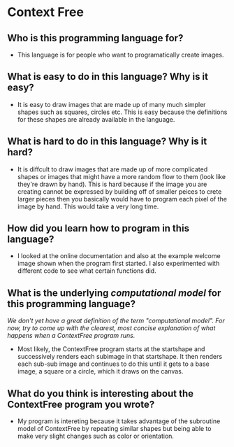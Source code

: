 # Context Free

##  Who is this programming language for?
+ This language is for people who want to programatically create images. 

## What is easy to do in this language? Why is it easy?
+ It is easy to draw images that are made up of many much simpler shapes such as squares, circles etc. This is easy because the definitions for these shapes are already available in the language. 

## What is hard to do in this language? Why is it hard?
+ It is diffcult to draw images that are made up of more complicated shapes or images that might have a more random flow to them (look like they're drawn by hand). This is hard because if the image you are creating cannot be expressed by building off of smaller peices to crete larger pieces then you basically would have to program each pixel of the image by hand. This would take a very long time. 

## How did you learn how to program in this language?
+ I looked at the online documentation and also at the example welcome image shown when the program first started. I also experimented with different code to see what certain functions did. 

## What is the underlying _computational model_ for this programming language? 
_We don't yet have a great definition of the term "computational model". 
For now, try to come up with the clearest, most concise explanation of what 
happens when a ContextFree program runs._
+ Most likely, the ContextFree program starts at the startshape and successively renders each subimage in that startshape. It then renders each sub-sub image and continues to do this until it gets to a base image, a square or a circle, which it draws on the canvas. 

## What do you think is interesting about the ContextFree program you wrote?
+ My program is intereting because it takes advantage of the subroutine model of ContextFree by repeating similar shapes but being able to make very slight changes such as color or orientation. 
